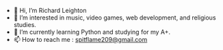 - 👋 Hi, I’m Richard Leighton
- 👀 I’m interested in music, video games, web development, and religious studies.
- 🌱 I’m currently learning Python and studying for my A+.
- 📫 How to reach me : spitflame209@gmail.com
<!---
spitflame209/spitflame209 is a ✨ special ✨ repository because its `README.md` (this file) appears on your GitHub profile.
You can click the Preview link to take a look at your changes.
--->
